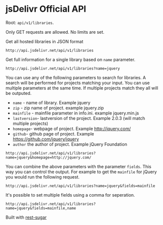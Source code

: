 # jsDelivr Official API


Root: `api/v1/libraries`. 

Only GET requests are allowed. No limits are set.


Get all hosted libraries in JSON format

```
http://api.jsdelivr.net/api/v1/libraries
```


Get full information for a single library based on `name` parameter.

```
http://api.jsdelivr.net/api/v1/libraries?name=jquery
```

You can use any of the following parameters to search for libraries. A search will be performed for projects matching your input. You can use multiple parameters at the same time. If multiple projects match they all will be outputed.

* `name` - name of library. Example jquery
* `zip` - zip name of project. example jquery.zip
* `mainfile` - mainfile parameter in info.ini. example jquery.min.js
* `lastversion`- lastversion of the project. Example 2.0.3 (will match multiple projects)
* `homepage`- webpage of project. Example http://jquery.com/
* `github`- github page of project. Example https://github.com/jquery/jquery
* `author` the author of project. Example jQuery Foundation

```
http://api.jsdelivr.net/api/v1/libraries?name=jquery&homepage=http://jquery.com/
```

You can combine the above parameters with the parameter `fields`. This way you can control the output. For example to get the `mainfile` for jQuery you would run the following request.

```
http://api.jsdelivr.net/api/v1/libraries?name=jquery&fields=mainfile
```

It's possible to set multiple fields using a comma for seperation.

```
http://api.jsdelivr.net/api/v1/libraries?name=jquery&fields=mainfile,name
```


Built with [rest-sugar](https://github.com/bebraw/rest-sugar)
